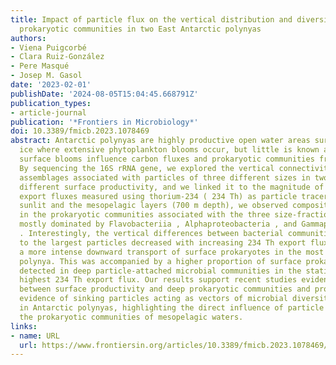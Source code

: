```yaml
---
title: Impact of particle flux on the vertical distribution and diversity of size-fractionated
  prokaryotic communities in two East Antarctic polynyas
authors:
- Viena Puigcorbé
- Clara Ruiz-González
- Pere Masqué
- Josep M. Gasol
date: '2023-02-01'
publishDate: '2024-08-05T15:04:45.668791Z'
publication_types:
- article-journal
publication: '*Frontiers in Microbiology*'
doi: 10.3389/fmicb.2023.1078469
abstract: Antarctic polynyas are highly productive open water areas surrounded by
  ice where extensive phytoplankton blooms occur, but little is known about how these
  surface blooms influence carbon fluxes and prokaryotic communities from deeper waters.
  By sequencing the 16S rRNA gene, we explored the vertical connectivity of the prokaryotic
  assemblages associated with particles of three different sizes in two polynyas with
  different surface productivity, and we linked it to the magnitude of the particle
  export fluxes measured using thorium-234 ( 234 Th) as particle tracer. Between the
  sunlit and the mesopelagic layers (700 m depth), we observed compositional changes
  in the prokaryotic communities associated with the three size-fractions, which were
  mostly dominated by Flavobacteriia , Alphaproteobacteria , and Gammaproteobacteria
  . Interestingly, the vertical differences between bacterial communities attached
  to the largest particles decreased with increasing 234 Th export fluxes, indicating
  a more intense downward transport of surface prokaryotes in the most productive
  polynya. This was accompanied by a higher proportion of surface prokaryotic taxa
  detected in deep particle-attached microbial communities in the station with the
  highest 234 Th export flux. Our results support recent studies evidencing links
  between surface productivity and deep prokaryotic communities and provide the first
  evidence of sinking particles acting as vectors of microbial diversity to depth
  in Antarctic polynyas, highlighting the direct influence of particle export in shaping
  the prokaryotic communities of mesopelagic waters.
links:
- name: URL
  url: https://www.frontiersin.org/articles/10.3389/fmicb.2023.1078469/full
---
```

